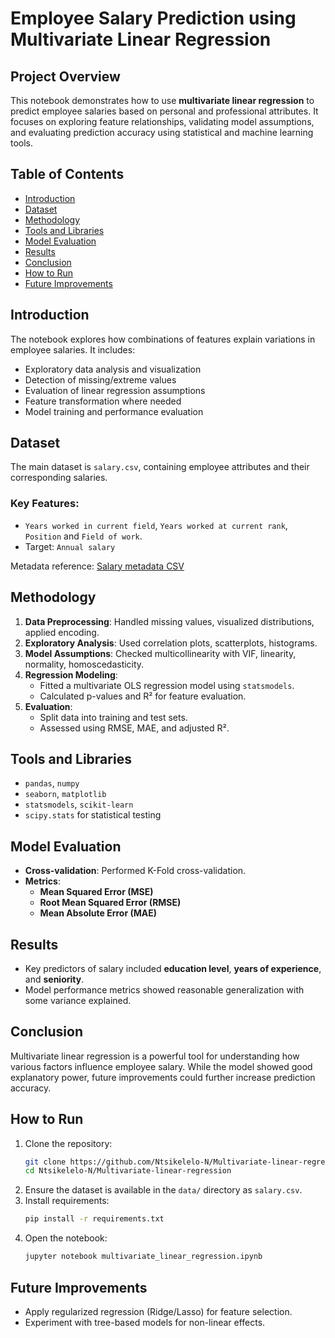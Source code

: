 # Employee Salary Prediction using Multivariate Linear Regression

## Project Overview
This notebook demonstrates how to use **multivariate linear regression** to predict employee salaries based on personal and professional attributes. It focuses on exploring feature relationships, validating model assumptions, and evaluating prediction accuracy using statistical and machine learning tools.

## Table of Contents
- [Introduction](#introduction)
- [Dataset](#dataset)
- [Methodology](#methodology)
- [Tools and Libraries](#tools-and-libraries)
- [Model Evaluation](#model-evaluation)
- [Results](#results)
- [Conclusion](#conclusion)
- [How to Run](#how-to-run)
- [Future Improvements](#future-improvements)

## Introduction
The notebook explores how combinations of features explain variations in employee salaries. It includes:
- Exploratory data analysis and visualization
- Detection of missing/extreme values
- Evaluation of linear regression assumptions
- Feature transformation where needed
- Model training and performance evaluation

## Dataset
The main dataset is `salary.csv`, containing employee attributes and their corresponding salaries.

### Key Features:
- `Years worked in current field`, `Years worked at current rank`, `Position` and `Field of work`.
- Target: `Annual salary`

Metadata reference: [Salary metadata CSV](https://github.com/PhumlaniKubeka/StatisticalThinking/blob/master/Salary%20metadata.csv)

## Methodology
1. **Data Preprocessing**: Handled missing values, visualized distributions, applied encoding.
2. **Exploratory Analysis**: Used correlation plots, scatterplots, histograms.
3. **Model Assumptions**: Checked multicollinearity with VIF, linearity, normality, homoscedasticity.
4. **Regression Modeling**:
    - Fitted a multivariate OLS regression model using `statsmodels`.
    - Calculated p-values and R² for feature evaluation.
5. **Evaluation**:
    - Split data into training and test sets.
    - Assessed using RMSE, MAE, and adjusted R².

## Tools and Libraries
- `pandas`, `numpy`
- `seaborn`, `matplotlib`
- `statsmodels`, `scikit-learn`
- `scipy.stats` for statistical testing

## Model Evaluation
- **Cross-validation**: Performed K-Fold cross-validation.
- **Metrics**:
  - **Mean Squared Error (MSE)**
  - **Root Mean Squared Error (RMSE)**
  - **Mean Absolute Error (MAE)**

## Results
- Key predictors of salary included **education level**, **years of experience**, and **seniority**.
- Model performance metrics showed reasonable generalization with some variance explained.

## Conclusion
Multivariate linear regression is a powerful tool for understanding how various factors influence employee salary. While the model showed good explanatory power, future improvements could further increase prediction accuracy.

## How to Run
1. Clone the repository:
    ```bash
    git clone https://github.com/Ntsikelelo-N/Multivariate-linear-regression.git
    cd Ntsikelelo-N/Multivariate-linear-regression
    ```
2. Ensure the dataset is available in the `data/` directory as `salary.csv`.
3. Install requirements:
    ```bash
    pip install -r requirements.txt
    ```
4. Open the notebook:
    ```bash
    jupyter notebook multivariate_linear_regression.ipynb
    ```

## Future Improvements
- Apply regularized regression (Ridge/Lasso) for feature selection.
- Experiment with tree-based models for non-linear effects.
